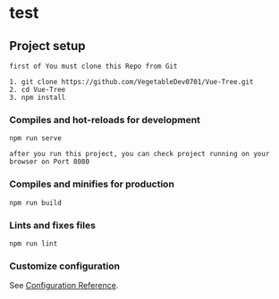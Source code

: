 # test

## Project setup
```
first of You must clone this Repo from Git

1. git clone https://github.com/VegetableDev0701/Vue-Tree.git
2. cd Vue-Tree
3. npm install

```

### Compiles and hot-reloads for development
```
npm run serve

after you run this project, you can check project running on your browser on Port 8080

```

### Compiles and minifies for production
```
npm run build
```

### Lints and fixes files
```
npm run lint
```

### Customize configuration
See [Configuration Reference](https://cli.vuejs.org/config/).
